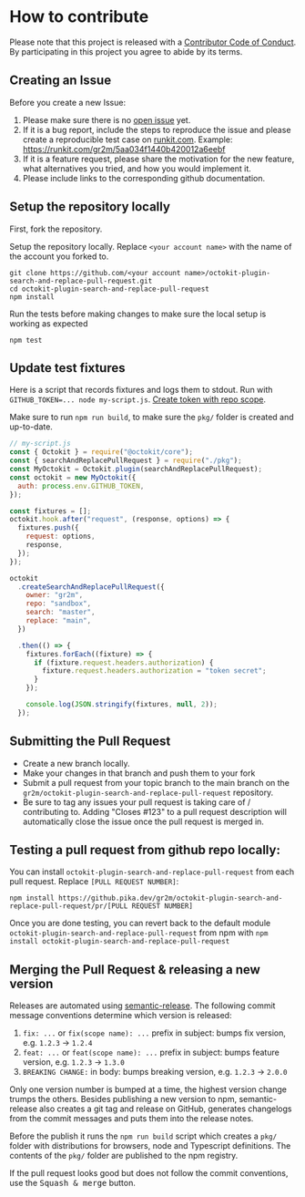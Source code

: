 # How to contribute

Please note that this project is released with a [Contributor Code of Conduct](CODE_OF_CONDUCT.md).
By participating in this project you agree to abide by its terms.

## Creating an Issue

Before you create a new Issue:

1. Please make sure there is no [open issue](https://github.com/gr2m/octokit-plugin-search-and-replace-pull-request/issues?utf8=%E2%9C%93&q=is%3Aissue) yet.
2. If it is a bug report, include the steps to reproduce the issue and please create a reproducible test case on [runkit.com](https://runkit.com/). Example: https://runkit.com/gr2m/5aa034f1440b420012a6eebf
3. If it is a feature request, please share the motivation for the new feature, what alternatives you tried, and how you would implement it.
4. Please include links to the corresponding github documentation.

## Setup the repository locally

First, fork the repository.

Setup the repository locally. Replace `<your account name>` with the name of the account you forked to.

```shell
git clone https://github.com/<your account name>/octokit-plugin-search-and-replace-pull-request.git
cd octokit-plugin-search-and-replace-pull-request
npm install
```

Run the tests before making changes to make sure the local setup is working as expected

```shell
npm test
```

## Update test fixtures

Here is a script that records fixtures and logs them to stdout. Run with `GITHUB_TOKEN=... node my-script.js`. [Create token with repo scope](https://github.com/settings/tokens/new?scopes=repo).

Make sure to run `npm run build`, to make sure the `pkg/` folder is created and up-to-date.

```js
// my-script.js
const { Octokit } = require("@octokit/core");
const { searchAndReplacePullRequest } = require("./pkg");
const MyOctokit = Octokit.plugin(searchAndReplacePullRequest);
const octokit = new MyOctokit({
  auth: process.env.GITHUB_TOKEN,
});

const fixtures = [];
octokit.hook.after("request", (response, options) => {
  fixtures.push({
    request: options,
    response,
  });
});

octokit
  .createSearchAndReplacePullRequest({
    owner: "gr2m",
    repo: "sandbox",
    search: "master",
    replace: "main",
  })

  .then(() => {
    fixtures.forEach((fixture) => {
      if (fixture.request.headers.authorization) {
        fixture.request.headers.authorization = "token secret";
      }
    });

    console.log(JSON.stringify(fixtures, null, 2));
  });
```

## Submitting the Pull Request

- Create a new branch locally.
- Make your changes in that branch and push them to your fork
- Submit a pull request from your topic branch to the main branch on the `gr2m/octokit-plugin-search-and-replace-pull-request` repository.
- Be sure to tag any issues your pull request is taking care of / contributing to. Adding "Closes #123" to a pull request description will automatically close the issue once the pull request is merged in.

## Testing a pull request from github repo locally:

You can install `octokit-plugin-search-and-replace-pull-request` from each pull request. Replace `[PULL REQUEST NUMBER]`:

```
npm install https://github.pika.dev/gr2m/octokit-plugin-search-and-replace-pull-request/pr/[PULL REQUEST NUMBER]
```

Once you are done testing, you can revert back to the default module `octokit-plugin-search-and-replace-pull-request` from npm with `npm install octokit-plugin-search-and-replace-pull-request`

## Merging the Pull Request & releasing a new version

Releases are automated using [semantic-release](https://github.com/semantic-release/semantic-release).
The following commit message conventions determine which version is released:

1. `fix: ...` or `fix(scope name): ...` prefix in subject: bumps fix version, e.g. `1.2.3` → `1.2.4`
2. `feat: ...` or `feat(scope name): ...` prefix in subject: bumps feature version, e.g. `1.2.3` → `1.3.0`
3. `BREAKING CHANGE:` in body: bumps breaking version, e.g. `1.2.3` → `2.0.0`

Only one version number is bumped at a time, the highest version change trumps the others.
Besides publishing a new version to npm, semantic-release also creates a git tag and release
on GitHub, generates changelogs from the commit messages and puts them into the release notes.

Before the publish it runs the `npm run build` script which creates a `pkg/` folder with distributions for browsers, node and Typescript definitions. The contents of the `pkg/` folder are published to the npm registry.

If the pull request looks good but does not follow the commit conventions, use the <kbd>Squash & merge</kbd> button.
